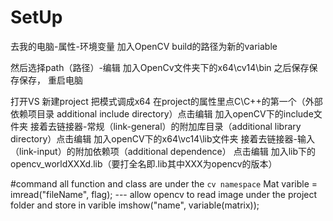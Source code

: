 # SetUp
去我的电脑-属性-环境变量
加入OpenCV build的路径为新的variable

然后选择path（路径）-编辑 加入OpenCv文件夹下的x64\cv14\bin
之后保存保存保存， 重启电脑

打开VS 新建project 把模式调成x64
在project的属性里点C\C++的第一个（外部依赖项目录 additional include directory）点击编辑
加入openCV下的include文件夹
接着去链接器-常规（link-general）的附加库目录（additional library directory）点击编辑
加入openCV下的x64\vc14\lib文件夹
接着去链接器-输入（link-input）的附加依赖项（additional dependence） 点击编辑
加入lib下的opencv_worldXXXd.lib（要打全名即.lib其中XXX为opencv的版本）

#command
all function and class are under the `cv namespace`
Mat varible = imread("fileName", flag); --- allow opencv to read image under the project folder and store in varible
imshow("name", variable(matrix));
